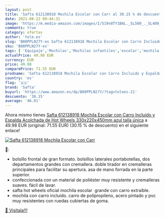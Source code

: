 ```yaml
---
layout: post
title: 'Safta 612138918 Mochila Escolar con Carr al 30.15 % de descuento'
date: 2021-08-22 09:44:31
image: 'https://m.media-amazon.com/images/I/519n8TY1BAL._SL500_._SL400_.jpg'
comments: true
category: ofertas
author: 'tole.es'
slug: 'B08PPLN27Y-es Safta 612138918 Mochila Escolar con Carro Incluido y...'
sku: 'B08PPLN27Y-es'
tags: [ 'Equipaje','Mochilas','Mochilas infantiles','escolar','mochila','safta', ]
actualPrice: 49.98 EUR
currency: EUR
price: 49.98
comparePrice: 71.55 EUR
prodname: 'Safta 612138918 Mochila Escolar con Carro Incluido y Espalda Acolchada de Hot Wheels  330x220x450mm  azul  talla única'
country: 'es'
flag: '🇪🇸'
brand: 'Safta'
buyurl: 'https://www.amazon.es/dp/B08PPLN27Y/?tag=tolees-21'
descuento: '30.15'
average: '46.01'
---
```


Ahora mismo tienes [Safta 612138918 Mochila Escolar con Carro Incluido y Espalda Acolchada de Hot Wheels  330x220x450mm  azul  talla única](https://www.amazon.es/dp/B08PPLN27Y/?tag=tolees-21) a 49.98 EUR (original: 71.55 EUR) (30.15 %  de descuento) en el siguiente enlace!

[![Safta 612138918 Mochila Escolar con Carr](https://m.media-amazon.com/images/I/519n8TY1BAL._SL500_._SL400_.jpg)](https://www.amazon.es/dp/B08PPLN27Y/?tag=tolees-21)

🔎:

- bolsillo frontal de gran formato. bolsillos laterales portabotellas, dos departamentos grandes con cremallera. doble tirador en cremalleras principales para facilitar su apertura. asa de mano forrada en la parte superior.
- confeccionada con un material de poliéster muy resistente y cremalleras suaves. fácil de lavar.
- safta hot wheels oficial mochila escolar  grande con carro extraíble.
- mochila con carro incluido. carro de polipropileno, acero pintado y pvc muy resistentes con ruedas cubiertas de goma.

[🛒 Visítala!!!](https://www.amazon.es/dp/B08PPLN27Y/?tag=tolees-21)
